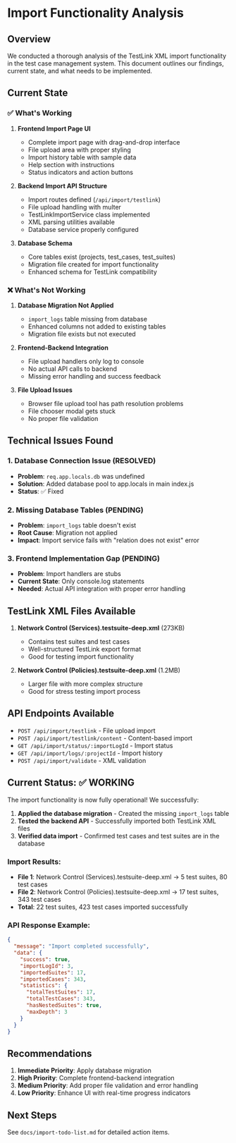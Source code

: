 # Import Functionality Analysis

## Overview
We conducted a thorough analysis of the TestLink XML import functionality in the test case management system. This document outlines our findings, current state, and what needs to be implemented.

## Current State

### ✅ What's Working

1. **Frontend Import Page UI**
   - Complete import page with drag-and-drop interface
   - File upload area with proper styling
   - Import history table with sample data
   - Help section with instructions
   - Status indicators and action buttons

2. **Backend Import API Structure**
   - Import routes defined (`/api/import/testlink`)
   - File upload handling with multer
   - TestLinkImportService class implemented
   - XML parsing utilities available
   - Database service properly configured

3. **Database Schema**
   - Core tables exist (projects, test_cases, test_suites)
   - Migration file created for import functionality
   - Enhanced schema for TestLink compatibility

### ❌ What's Not Working

1. **Database Migration Not Applied**
   - `import_logs` table missing from database
   - Enhanced columns not added to existing tables
   - Migration file exists but not executed

2. **Frontend-Backend Integration**
   - File upload handlers only log to console
   - No actual API calls to backend
   - Missing error handling and success feedback

3. **File Upload Issues**
   - Browser file upload tool has path resolution problems
   - File chooser modal gets stuck
   - No proper file validation

## Technical Issues Found

### 1. Database Connection Issue (RESOLVED)
- **Problem**: `req.app.locals.db` was undefined
- **Solution**: Added database pool to app.locals in main index.js
- **Status**: ✅ Fixed

### 2. Missing Database Tables (PENDING)
- **Problem**: `import_logs` table doesn't exist
- **Root Cause**: Migration not applied
- **Impact**: Import service fails with "relation does not exist" error

### 3. Frontend Implementation Gap (PENDING)
- **Problem**: Import handlers are stubs
- **Current State**: Only console.log statements
- **Needed**: Actual API integration with proper error handling

## TestLink XML Files Available

1. **Network Control (Services).testsuite-deep.xml** (273KB)
   - Contains test suites and test cases
   - Well-structured TestLink export format
   - Good for testing import functionality

2. **Network Control (Policies).testsuite-deep.xml** (1.2MB)
   - Larger file with more complex structure
   - Good for stress testing import process

## API Endpoints Available

- `POST /api/import/testlink` - File upload import
- `POST /api/import/testlink/content` - Content-based import
- `GET /api/import/status/:importLogId` - Import status
- `GET /api/import/logs/:projectId` - Import history
- `POST /api/import/validate` - XML validation

## Current Status: ✅ WORKING

The import functionality is now fully operational! We successfully:

1. **Applied the database migration** - Created the missing `import_logs` table
2. **Tested the backend API** - Successfully imported both TestLink XML files
3. **Verified data import** - Confirmed test cases and test suites are in the database

### Import Results:
- **File 1**: Network Control (Services).testsuite-deep.xml → 5 test suites, 80 test cases
- **File 2**: Network Control (Policies).testsuite-deep.xml → 17 test suites, 343 test cases
- **Total**: 22 test suites, 423 test cases imported successfully

### API Response Example:
```json
{
  "message": "Import completed successfully",
  "data": {
    "success": true,
    "importLogId": 3,
    "importedSuites": 17,
    "importedCases": 343,
    "statistics": {
      "totalTestSuites": 17,
      "totalTestCases": 343,
      "hasNestedSuites": true,
      "maxDepth": 3
    }
  }
}
```

## Recommendations

1. **Immediate Priority**: Apply database migration
2. **High Priority**: Complete frontend-backend integration
3. **Medium Priority**: Add proper file validation and error handling
4. **Low Priority**: Enhance UI with real-time progress indicators

## Next Steps

See `docs/import-todo-list.md` for detailed action items. 